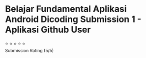 # Belajar Fundamental Aplikasi Android Dicoding Submission 1 - Aplikasi Github User

:star: :star: :star: :star: :star: 
<br />
Submission Rating (5/5)
